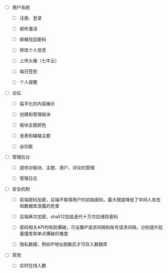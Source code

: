 * [ ]  用户系统

    * [ ] 注册、登录

    * [ ] 邮件激活

    * [ ] 邮箱找回密码

    * [ ] 修改个人信息

    * [ ] 上传头像（七牛云）

    * [ ] 每日签到

    * [ ] 个人提醒

* [ ] 论坛

    * [ ] 扁平化的内容展示

    * [ ] 创建和管理板块

    * [ ] 板块主题颜色

    * [ ] 发表和编辑主题

    * [ ] @功能

* [ ] 管理后台

    * [ ] 提供对板块、主题、用户、评论的管理

    * [ ] 管理日志

* [ ] 安全机制

    * [ ] 前端密码加密，后端不取得用户的初始密码，最大限度降低了中间人攻击和数据库泄露的危害

    * [ ] 后端再次加密，sha512加盐迭代十万次后储存密码

    * [ ] 密码相关API均有防爆破，可设置IP请求间隔和账号请求间隔，分别提升批量撞库和单点爆破的难度

    * [ ] 隐私数据，例如IP地址脱敏后才可存入数据库

* [ ] 其他

    * [ ] 实时在线人数